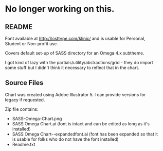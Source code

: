 # No longer working on this.

## README

Font available at http://losttype.com/klinic/ and is usable for Personal, Student or Non-profit use. 

Covers default set-up of SASS directory for an Omega 4.x subtheme.

I got kind of lazy with the partials/utility/abstractions/grid - they do import some stuff but I didn't think it necessary to reflect that in the chart.

## Source Files

Chart was created using Adobe Illustrator 5. I can provide versions for legacy if requested.

Zip file contains:

- SASS-Omega-Chart.png
- SASS Omega Chart.ai (font is intact and can be edited as long as it's installed)
- SASS Omega Chart--expandedfont.ai (font has been expanded so that it is usable for folks who do not have the font installed)
- Readme.txt

